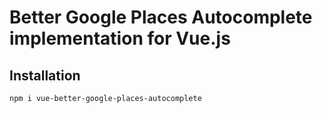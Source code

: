 # Better Google Places Autocomplete implementation for Vue.js

## Installation

```sh
npm i vue-better-google-places-autocomplete
```
